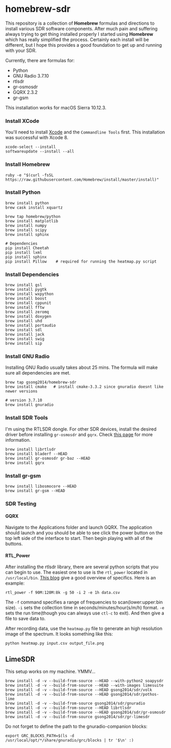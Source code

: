 # homebrew-sdr
This repository is a collection of **Homebrew** formulas and directions to install various SDR software components.  After much pain and suffering always trying to get thing installed properly I started using **Homebrew** which has really simplified the process.  Certainly each install will be different, but I hope this provides a good foundation to get up and running with your SDR.

Currently, there are formulas for:
  - Python
  - GNU Radio 3.7.10
  - rtlsdr
  - gr-osmosdr
  - GQRX 2.3.2
  - gr-gsm

This installation works for macOS Sierra 10.12.3.

### Install XCode
You'll need to install [Xcode](https://developer.apple.com/xcode/downloads/) and the ```Commandline Tools``` first.  This installation was successful with Xcode 8.

```shell
xcode-select --install
softwareupdate --install --all 
```

### Install Homebrew

```shell
ruby -e "$(curl -fsSL https://raw.githubusercontent.com/Homebrew/install/master/install)"
```

### Install Python

```shell
brew install python
brew cask install xquartz

brew tap homebrew/python
brew install matplotlib
brew install numpy
brew install scipy
brew install sphinx

# Dependencies
pip install Cheetah
pip install lxml
pip install sphinx
pip install Pillow    # required for running the heatmap.py script
```

### Install Dependencies

```
brew install gsl
brew install pygtk
brew install wxpython
brew install boost
brew install cppunit
brew install fftw
brew install zeromq
brew install doxygen
brew install uhd
brew install portaudio
brew install sdl
brew install jack
brew install swig
brew install sip
```

### Install GNU Radio

Installing GNU Radio usually takes about 25 mins.  The formula will make sure all dependencies are met.

```shell
brew tap gsong2014/homebrew-sdr
brew install cmake   # install cmake-3.3.2 since gnuradio doesnt like newer versions

# version 3.7.10
brew install gnuradio
```

### Install SDR Tools

I'm using the RTLSDR dongle.  For other SDR devices, install the desired driver before installing ```gr-osmosdr``` and ```gqrx```.  Check [this page](http://sdr.osmocom.org/trac/wiki/GrOsmoSDR) for more information. 

```shell
brew install librtlsdr 
brew install bladerf --HEAD
brew install gr-osmosdr gr-baz --HEAD
brew install gqrx
```

### Install gr-gsm

```
brew install libosmocore --HEAD
brew install gr-gsm --HEAD
```

### SDR Testing

#### GQRX
Navigate to the Applications folder and launch GQRX.  The application should launch and you should be able to see click the power button on the top left side of the interface to start.  Then begin playing with all of the buttons.

#### RTL_Power
After installing the rtlsdr library, there are several python scripts that you can begin to use.  The easiest one to use is the ```rtl_power``` located in ```/usr/local/bin```.  [This blog](http://kmkeen.com/rtl-power/) give a good overview of specifics.  Here is an example:

```shell
rtl_power -f 90M:120M:8k -g 50 -i 2 -e 1h data.csv
```

The ```-f``` command specifies a range of frequencies to scan(lower:upper:bin size).  ```-i``` sets the collection time in seconds/minutes/hour(s/m/h) format.  ```-e``` sets the run time(though you can always use ```ctl-c``` to exit).  And then give a file to save data to.

After recording data, use the ```heatmap.py``` file to generate an high resolution image of the spectrum.  It looks something like this:

```shell
python heatmap.py input.csv output_file.png
```

## LimeSDR

This setup works on my machine. YMMV...

    brew install -d -v --build-from-source --HEAD --with-python2 soapysdr
    brew install -d -v --build-from-source --HEAD --with-images limesuite
    brew install -d -v --build-from-source --HEAD gsong2014/sdr/volk
    brew install -d -v --build-from-source --HEAD gsong2014/sdr/pothos-lime
    brew install -d -v --build-from-source gsong2014/sdr/gnuradio
    brew install -d -v --build-from-source --HEAD librtlsdr
    brew install -d -v --build-from-source --HEAD gsong2014/sdr/gr-osmosdr
    brew install -d -v --build-from-source gsong2014/sdr/gr-limesdr

Do not forget to define the path to the gnuradio-companion blocks:

    export GRC_BLOCKS_PATH=$(ls -d /usr/local/opt/*/share/gnuradio/grc/blocks | tr '$\n' :)
